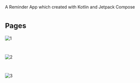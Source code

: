 A Reminder App which created with Kotlin and Jetpack Compose

# <sub>**Pages**</sub>

![1](https://github.com/seymasingin/RemindMe/assets/113527683/366e23af-d7eb-4841-ae71-7bfac69f86ce)

</br>

![2](https://github.com/seymasingin/RemindMe/assets/113527683/360f563d-bde8-4da5-b317-2eec212c7e88)

</br>

![3](https://github.com/seymasingin/RemindMe/assets/113527683/7b56d746-9fb5-474f-ad5b-d15ba13911e4)
